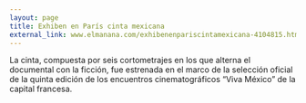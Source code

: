 ```yaml
---
layout: page
title: Exhiben en París cinta mexicana
external_link: www.elmanana.com/exhibenenpariscintamexicana-4104815.html
---
```


La cinta, compuesta por seis cortometrajes en los que alterna el documental con la ficción, fue estrenada en el marco de la selección oficial de la quinta edición de los encuentros cinematográficos “Viva México” de la capital francesa.
